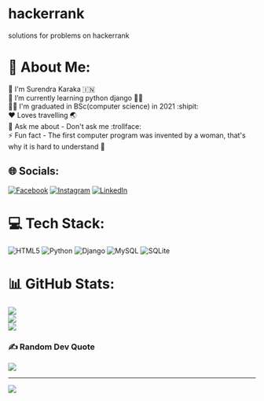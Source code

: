 # hackerrank
solutions for problems on hackerrank
# 💫 About Me:
👦 I'm Surendra Karaka 🇮🇳<br>🌱 I’m currently learning python django 🙇‍♂️ <br>👨‍🎓 I'm graduated in BSc(computer science) in 2021 :shipit:<br>❤️ Loves travelling 🌏<br>💬 Ask me about - Don't ask me :trollface:<br>⚡ Fun fact - The first computer program was invented by a woman, that's why it is hard to understand 🤣


## 🌐 Socials:
[![Facebook](https://img.shields.io/badge/Facebook-%231877F2.svg?logo=Facebook&logoColor=white)](https://www.facebook.com/surendra.karaka.1) [![Instagram](https://img.shields.io/badge/Instagram-%23E4405F.svg?logo=Instagram&logoColor=white)](https://www.instagram.com/surendra_0008/) [![LinkedIn](https://img.shields.io/badge/LinkedIn-%230077B5.svg?logo=linkedin&logoColor=white)](https://www.linkedin.com/in/surendra-karaka-2010bb16b/) 

# 💻 Tech Stack:
![HTML5](https://img.shields.io/badge/html5-%23E34F26.svg?style=plastic&logo=html5&logoColor=white) ![Python](https://img.shields.io/badge/python-3670A0?style=plastic&logo=python&logoColor=ffdd54) ![Django](https://img.shields.io/badge/django-%23092E20.svg?style=plastic&logo=django&logoColor=white) ![MySQL](https://img.shields.io/badge/mysql-%2300f.svg?style=plastic&logo=mysql&logoColor=white) ![SQLite](https://img.shields.io/badge/sqlite-%2307405e.svg?style=plastic&logo=sqlite&logoColor=white)
# 📊 GitHub Stats:
![](https://github-readme-stats.vercel.app/api?username=surendra0008&theme=merko&hide_border=false&include_all_commits=false&count_private=false)<br/>
![](https://github-readme-streak-stats.herokuapp.com/?user=surendra0008&theme=merko&hide_border=false)<br/>
![](https://github-readme-stats.vercel.app/api/top-langs/?username=surendra0008&theme=merko&hide_border=false&include_all_commits=false&count_private=false&layout=compact)

### ✍️ Random Dev Quote
![](https://quotes-github-readme.vercel.app/api?type=vetical&theme=gruvbox)

---
[![](https://visitcount.itsvg.in/api?id=surendra0008&icon=7&color=1)](https://visitcount.itsvg.in)

